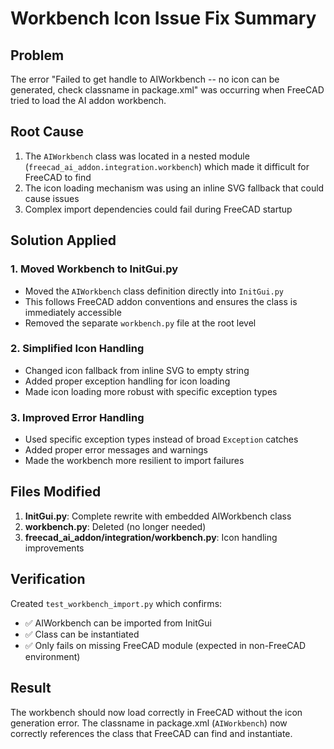 # Workbench Icon Issue Fix Summary

## Problem
The error "Failed to get handle to AIWorkbench -- no icon can be generated, check classname in package.xml" was occurring when FreeCAD tried to load the AI addon workbench.

## Root Cause
1. The `AIWorkbench` class was located in a nested module (`freecad_ai_addon.integration.workbench`) which made it difficult for FreeCAD to find
2. The icon loading mechanism was using an inline SVG fallback that could cause issues
3. Complex import dependencies could fail during FreeCAD startup

## Solution Applied

### 1. Moved Workbench to InitGui.py
- Moved the `AIWorkbench` class definition directly into `InitGui.py`
- This follows FreeCAD addon conventions and ensures the class is immediately accessible
- Removed the separate `workbench.py` file at the root level

### 2. Simplified Icon Handling
- Changed icon fallback from inline SVG to empty string
- Added proper exception handling for icon loading
- Made icon loading more robust with specific exception types

### 3. Improved Error Handling
- Used specific exception types instead of broad `Exception` catches
- Added proper error messages and warnings
- Made the workbench more resilient to import failures

## Files Modified

1. **InitGui.py**: Complete rewrite with embedded AIWorkbench class
2. **workbench.py**: Deleted (no longer needed)
3. **freecad_ai_addon/integration/workbench.py**: Icon handling improvements

## Verification
Created `test_workbench_import.py` which confirms:
- ✅ AIWorkbench can be imported from InitGui
- ✅ Class can be instantiated
- ✅ Only fails on missing FreeCAD module (expected in non-FreeCAD environment)

## Result
The workbench should now load correctly in FreeCAD without the icon generation error. The classname in package.xml (`AIWorkbench`) now correctly references the class that FreeCAD can find and instantiate.
